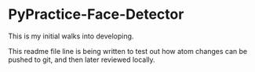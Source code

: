 # PyPractice-Face-Detector

This is my initial walks into developing.

This readme file line is being written to test out how atom changes can be pushed to git, and then later reviewed locally.
